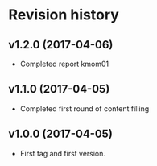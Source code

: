 Revision history
=======================================

v1.2.0 (2017-04-06)
---------------------------------------

* Completed report kmom01


v1.1.0 (2017-04-05)
---------------------------------------

* Completed first round of content filling


v1.0.0 (2017-04-05)
---------------------------------------

* First tag and first version.
